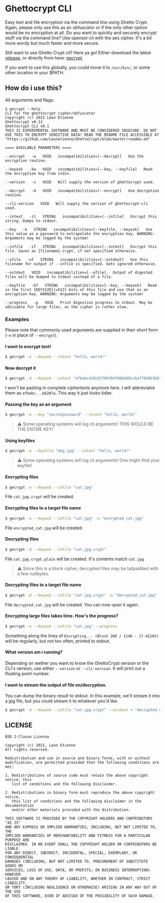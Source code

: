 # Ghettocrypt CLI
Easy text and file encryption via the command line using Ghetto Crypt.
Again, please only use this as an obfuscator or if the only other option would be no encryption at all.
Do you want to quickly and securely encrypt stuff via the command line? Use openssl-cli with the aes cipher. It's a bit more wordy but much faster and more secure.

Still want to use Ghetto Crypt cli? Here ya go!
Either download the latest [release](https://github.com/Leonetienne/GhettoCrypt/releases), or directly from here: [gecrypt](https://github.com/Leonetienne/GhettoCrypt/blob/master/GhettoCryptCLI/gecrypt).

If you want to use this globally, you could move it to `/usr/bin/`, or some other location in your $PATH.

## How do i use this?
All arguments and flags:
```
$ gecrypt --help
CLI for the ghettocrypt cipher/obfuscator
Copyright (c) 2022 Leon Etienne
Ghettocrypt v0.13
Ghettocrypt CLI v0.1
THIS IS EXPERIMENTAL SOFTWARE AND MUST BE CONSIDERED INSECURE. DO NOT USE THIS TO ENCRYPT SENSITIVE DATA! READ THE README FILE ACCESSIBLE AT "https://github.com/Leonetienne/GhettoCrypt/blob/master/readme.md"

==== AVAILABLE PARAMETERS ====

--encrypt   -e   VOID   incompatibilities=[--decrypt]   Use the encryption routine.

--keyask   -ka   VOID   incompatibilities=[--key, --keyfile]   Read the encryption key from stdin.

--version   -v   VOID   Will supply the version of ghettocrypt used.

--decrypt   -d   VOID   incompatibilities=[--encrypt]   Use decryption routine.

--cli-version   VOID   Will supply the version of ghettocrypt-cli used.

--intext   -it   STRING   incompatibilities=[--infile]   Encrypt this string. Dumps to stdout.

--key   -k   STRING   incompatibilities=[--keyfile, --keyask]   Use this value as a password to extrapolate the encryption key. WARNING: Arguments may be logged by the system!

--infile   -if   STRING   incompatibilities=[--intext]   Encrypt this file. Saves as {filename}.crypt, if not specified otherwise.

--ofile   -of   STRING   incompatibilities=[--ostdout]   Use this filename for output if --infile is specified. Gets ignored otherwise.

--ostdout   VOID   incompatibilities=[--ofile]   Output of digested files will be dumped to stdout instead of a file.

--keyfile   -kf   STRING   incompatibilities=[--key, --keyask]   Read in the first {KEYSIZE}(=512) bits of this file and use that as an encryption key. WARNING: Arguments may be logged by the system!

--progress   -p   VOID   Print digestion progress to stdout. May be advisable for large files, as the cipher is rather slow.
```

###  Examples
Please note that commonly used arguments are supplied in their short form (`-e` in place of `--encrypt`).

#### I want to encrypt text!
```sh
$ gecrypt -e --keyask --intext "hello, world!"
```

#### Now decrypt it
```sh
$ gecrypt -d --keyask --intext "efbebc429c8370bf84f00b0d8ccbaf7858b3b87d71ff58cb1cfefa8fb0c68094c0865565873aa8a5254ede59be46e81a4d4917e679b18cb290dbd6669cb6207a"
```
I won't be pasting in complete ciphertexts anymore here. I will abbreviatre them as `efbebc...b6207a`. This way it just looks tidier.

#### Passing the key as an argument
```sh
$ gecrypt -e --key "secretpassword" --intext "hello, world!"
```
> :warning: Some operating systems will log cli arguments! THIS WOULD BE THE ENTIRE KEY!

#### Using keyfiles
```sh
$ gecrypt -e --keyfile "dog.jpg" --intext "hello, world!"
```
> :warning: Some operating systems will log cli arguments! One might find your keyfile!

#### Encrypting files
```sh
$ gecrypt -e --keyask --infile "cat.jpg"
```
File `cat.jpg.crypt` will be created.

#### Encrypting files to a target file name
```sh
$ gecrypt -e --keyask --infile "cat.jpg" -o "encrypted_cat.jpg"
```
File `encrypted_cat.jpg` will be created.

#### Decrypting files
```sh
$ gecrypt -d --keyask --infile "cat.jpg.crypt"
```
File `cat.jpg.crypt.plain` will be created. It's contents match `cat.jpg`  
> :warning: Since this is a block cipher, decrypted files may be tailpadded with a few nullbytes.

#### Decrypting files to a target file name
```sh
$ gecrypt -d --keyask --infile "cat.jpg.crypt" -o "decrypted_cat.jpg"
```
File `decrypted_cat.jpg` will be created. You can now open it again.

#### Encrypting large files takes time. How's the progress?
```sh
$ gecrypt -e --keyask --infile "cat.jpg" --progress
```
Something along the lines of `Encrypting... (Block 200 / 1148 - 17.4216%)` will be regularly, but not too often, printed to stdout.

#### What version am i running?
Depending on wether you want to know the GhettoCrypt version or the CLI's version, use either `--version` or `--cli-version`. It will print out a floating point number.

#### I want to stream the output of file en/decryption.
You can dump the binary result to stdout. In this example, we'll stream it into a jpg file,
but you could stream it to whatever you'd like.
```sh
$ gecrypt -d --keyask --infile "cat.jpg.crypt" --ostdout > "decrypted_cat.jpg"
```

## LICENSE
```
BSD 2-Clause License

Copyright (c) 2021, Leon Etienne
All rights reserved.

Redistribution and use in source and binary forms, with or without
modification, are permitted provided that the following conditions are met:

1. Redistributions of source code must retain the above copyright notice, this
   list of conditions and the following disclaimer.

2. Redistributions in binary form must reproduce the above copyright notice,
   this list of conditions and the following disclaimer in the documentation
   and/or other materials provided with the distribution.

THIS SOFTWARE IS PROVIDED BY THE COPYRIGHT HOLDERS AND CONTRIBUTORS "AS IS"
AND ANY EXPRESS OR IMPLIED WARRANTIES, INCLUDING, BUT NOT LIMITED TO, THE
IMPLIED WARRANTIES OF MERCHANTABILITY AND FITNESS FOR A PARTICULAR PURPOSE ARE
DISCLAIMED. IN NO EVENT SHALL THE COPYRIGHT HOLDER OR CONTRIBUTORS BE LIABLE
FOR ANY DIRECT, INDIRECT, INCIDENTAL, SPECIAL, EXEMPLARY, OR CONSEQUENTIAL
DAMAGES (INCLUDING, BUT NOT LIMITED TO, PROCUREMENT OF SUBSTITUTE GOODS OR
SERVICES; LOSS OF USE, DATA, OR PROFITS; OR BUSINESS INTERRUPTION) HOWEVER
CAUSED AND ON ANY THEORY OF LIABILITY, WHETHER IN CONTRACT, STRICT LIABILITY,
OR TORT (INCLUDING NEGLIGENCE OR OTHERWISE) ARISING IN ANY WAY OUT OF THE USE
OF THIS SOFTWARE, EVEN IF ADVISED OF THE POSSIBILITY OF SUCH DAMAGE.
```
